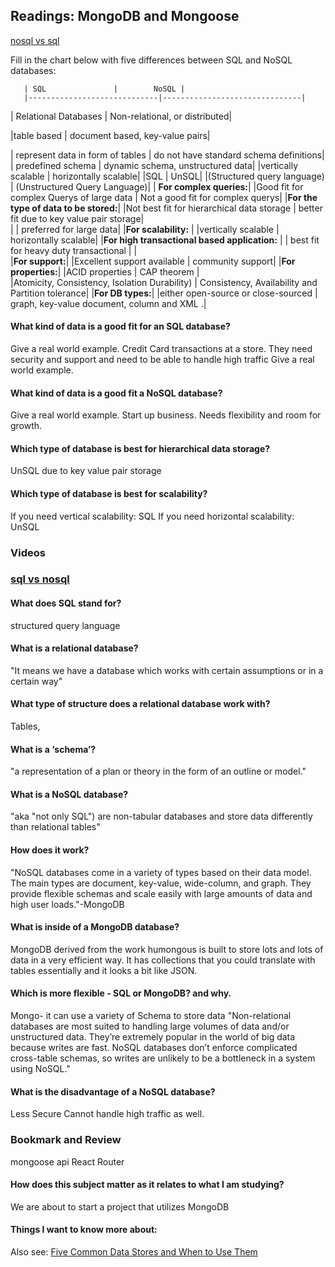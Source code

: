 ## Readings: MongoDB and Mongoose

[nosql vs sql](https://www.thegeekstuff.com/2014/01/sql-vs-nosql-db/?utm_source=tuicool)

Fill in the chart below with five differences between SQL and NoSQL databases:



       | SQL               |      	NoSQL |
       |-----------------------------|-------------------------------|
| Relational Databases     |    Non-relational, or distributed|

 |table based               |  document based, key-value pairs|

 | represent data in form of tables	      |        do not have standard schema definitions|
 | predefined schema         |    dynamic schema, unstructured data|
 |vertically scalable       |    horizontally scalable|
 |SQL                       |           UnSQL|
|(Structured query language) |  (Unstructured Query Language)|
| **For complex queries:**|
 |Good fit for complex Querys of large data       |        Not a good fit for complex querys| 
 |**For the type of data to be stored:**|
 |Not best fit for hierarchical data storage        |      better fit due to key value pair storage|  
 |                            |  preferred for large data|
|**For scalability:** |
|vertically scalable         |   horizontally scalable|
|**For high transactional based application:** |
| best fit for heavy duty transactional         | |  
|**For support:**|
|Excellent support available |    community support|
|**For properties:**|
|ACID properties             |          CAP theorem  |  
|Atomicity, Consistency, Isolation Durability)     |    Consistency, Availability and Partition tolerance|
|**For DB types:**|
|either open-source or close-sourced       |      graph, key-value  document, column  and XML .|

 	 
#### What kind of data is a good fit for an SQL database?
Give a real world example.
Credit Card transactions at a store. They need security and support and need to be able to handle high traffic
Give a real world example.

#### What kind of data is a good fit a NoSQL database?
Give a real world example.
Start up business. Needs flexibility and room for growth. 


#### Which type of database is best for hierarchical data storage?
UnSQL due to key value pair storage

#### Which type of database is best for scalability?
If you need vertical scalability: SQL
If you need horizontal scalability: UnSQL

### Videos
### [sql vs nosql](https://www.youtube.com/watch?v=ZS_kXvOeQ5Y)

#### What does SQL stand for?
 structured query language

#### What is a relational database?
"It means we have a database which
works with certain assumptions or in a
certain way"

#### What type of structure does a relational database work with?
Tables, 
#### What is a ‘schema’?
"a representation of a plan or theory in the form of an outline or model."

#### What is a NoSQL database?
"aka "not only SQL") are non-tabular databases and store data differently than relational tables"

#### How does it work?
"NoSQL databases come in a variety of types based on their data model. The main types are document, key-value, wide-column, and graph. They provide flexible schemas and scale easily with large amounts of data and high user loads."-MongoDB



#### What is inside of a MongoDB database?
MongoDB derived from the work humongous is built to store lots and lots of data in a very efficient way. 
It has collections that you could translate with tables essentially and it looks a bit like JSON.

#### Which is more flexible - SQL or MongoDB? and why.
Mongo- it can use a variety of Schema to store data
"Non-relational databases are most suited to handling large volumes of data and/or unstructured data. They’re extremely popular in the world of big data because writes are fast. NoSQL databases don’t enforce complicated cross-table schemas, so writes are unlikely to be a bottleneck in a system using NoSQL."

#### What is the disadvantage of a NoSQL database?
Less Secure
Cannot handle high traffic as well. 

### Bookmark and Review
mongoose api
React Router

#### How does this subject matter as it relates to what I am studying?
We are about to start a project that utilizes MongoDB

#### Things I want to know more about:

Also see: [Five Common Data Stores and When to Use Them](https://shopify.engineering/five-common-data-stores-usage)